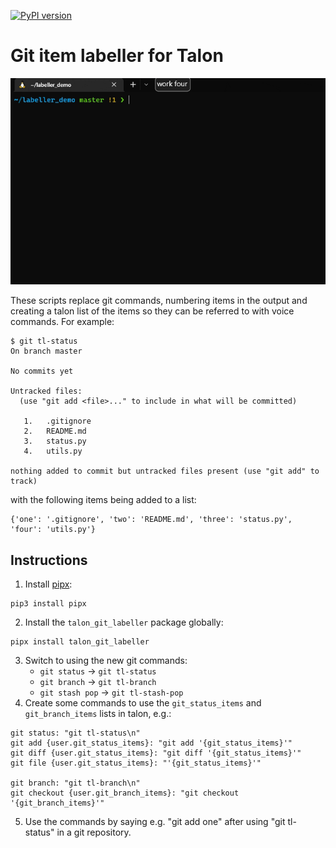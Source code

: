 [![PyPI version](https://badge.fury.io/py/talon-git-labeller.svg)](https://badge.fury.io/py/talon-git-labeller)

# Git item labeller for Talon
![Talon labeller demo gif](https://raw.githubusercontent.com/mrob95/talon-git-labeller/master/images/demo.gif)

These scripts replace git commands, numbering items in the output and creating a talon list of the items so they can be referred to with voice commands. For example:
```
$ git tl-status
On branch master

No commits yet

Untracked files:
  (use "git add <file>..." to include in what will be committed)

   1.   .gitignore
   2.   README.md
   3.   status.py
   4.   utils.py

nothing added to commit but untracked files present (use "git add" to track)
```
with the following items being added to a list:
```
{'one': '.gitignore', 'two': 'README.md', 'three': 'status.py', 'four': 'utils.py'}
```

## Instructions
1. Install [pipx](https://pypa.github.io/pipx/):
```
pip3 install pipx
```
2. Install the `talon_git_labeller` package globally:
```
pipx install talon_git_labeller
```
3. Switch to using the new git commands:
    * `git status` -> `git tl-status`
    * `git branch` -> `git tl-branch`
    * `git stash pop` -> `git tl-stash-pop`
4. Create some commands to use the `git_status_items` and `git_branch_items` lists in talon, e.g.:
```
git status: "git tl-status\n"
git add {user.git_status_items}: "git add '{git_status_items}'"
git diff {user.git_status_items}: "git diff '{git_status_items}'"
git file {user.git_status_items}: "'{git_status_items}'"

git branch: "git tl-branch\n"
git checkout {user.git_branch_items}: "git checkout '{git_branch_items}'"
```
5. Use the commands by saying e.g. "git add one" after using "git tl-status" in a git repository.
